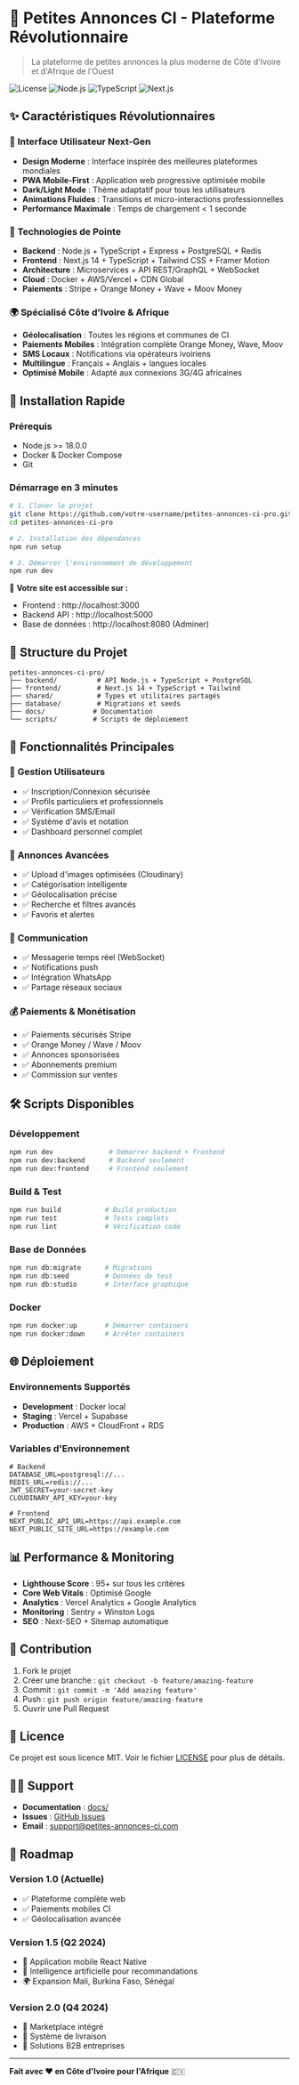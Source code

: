 # 🚀 Petites Annonces CI - Plateforme Révolutionnaire

> La plateforme de petites annonces la plus moderne de Côte d'Ivoire et d'Afrique de l'Ouest

![License](https://img.shields.io/badge/license-MIT-blue.svg)
![Node.js](https://img.shields.io/badge/node->=18.0.0-green.svg)
![TypeScript](https://img.shields.io/badge/typescript-5.3+-blue.svg)
![Next.js](https://img.shields.io/badge/next.js-14.0+-black.svg)

## ✨ Caractéristiques Révolutionnaires

### 🎯 **Interface Utilisateur Next-Gen**
- **Design Moderne** : Interface inspirée des meilleures plateformes mondiales
- **PWA Mobile-First** : Application web progressive optimisée mobile
- **Dark/Light Mode** : Thème adaptatif pour tous les utilisateurs
- **Animations Fluides** : Transitions et micro-interactions professionnelles
- **Performance Maximale** : Temps de chargement < 1 seconde

### 🔧 **Technologies de Pointe**
- **Backend** : Node.js + TypeScript + Express + PostgreSQL + Redis
- **Frontend** : Next.js 14 + TypeScript + Tailwind CSS + Framer Motion
- **Architecture** : Microservices + API REST/GraphQL + WebSocket
- **Cloud** : Docker + AWS/Vercel + CDN Global
- **Paiements** : Stripe + Orange Money + Wave + Moov Money

### 🌍 **Spécialisé Côte d'Ivoire & Afrique**
- **Géolocalisation** : Toutes les régions et communes de CI
- **Paiements Mobiles** : Intégration complète Orange Money, Wave, Moov
- **SMS Locaux** : Notifications via opérateurs ivoiriens
- **Multilingue** : Français + Anglais + langues locales
- **Optimisé Mobile** : Adapté aux connexions 3G/4G africaines

## 🚀 Installation Rapide

### Prérequis
- Node.js >= 18.0.0
- Docker & Docker Compose
- Git

### Démarrage en 3 minutes

```bash
# 1. Cloner le projet
git clone https://github.com/votre-username/petites-annonces-ci-pro.git
cd petites-annonces-ci-pro

# 2. Installation des dépendances
npm run setup

# 3. Démarrer l'environnement de développement
npm run dev
```

🎉 **Votre site est accessible sur :**
- Frontend : http://localhost:3000
- Backend API : http://localhost:5000
- Base de données : http://localhost:8080 (Adminer)

## 📁 Structure du Projet

```
petites-annonces-ci-pro/
├── backend/          # API Node.js + TypeScript + PostgreSQL
├── frontend/         # Next.js 14 + TypeScript + Tailwind
├── shared/           # Types et utilitaires partagés
├── database/         # Migrations et seeds
├── docs/            # Documentation
└── scripts/         # Scripts de déploiement
```

## 🎯 Fonctionnalités Principales

### 👥 **Gestion Utilisateurs**
- ✅ Inscription/Connexion sécurisée
- ✅ Profils particuliers et professionnels
- ✅ Vérification SMS/Email
- ✅ Système d'avis et notation
- ✅ Dashboard personnel complet

### 📢 **Annonces Avancées**
- ✅ Upload d'images optimisées (Cloudinary)
- ✅ Catégorisation intelligente
- ✅ Géolocalisation précise
- ✅ Recherche et filtres avancés
- ✅ Favoris et alertes

### 💬 **Communication**
- ✅ Messagerie temps réel (WebSocket)
- ✅ Notifications push
- ✅ Intégration WhatsApp
- ✅ Partage réseaux sociaux

### 💰 **Paiements & Monétisation**
- ✅ Paiements sécurisés Stripe
- ✅ Orange Money / Wave / Moov
- ✅ Annonces sponsorisées
- ✅ Abonnements premium
- ✅ Commission sur ventes

## 🛠 Scripts Disponibles

### Développement
```bash
npm run dev              # Démarrer backend + frontend
npm run dev:backend      # Backend seulement  
npm run dev:frontend     # Frontend seulement
```

### Build & Test
```bash
npm run build           # Build production
npm run test            # Tests complets
npm run lint            # Vérification code
```

### Base de Données
```bash
npm run db:migrate      # Migrations
npm run db:seed         # Données de test
npm run db:studio       # Interface graphique
```

### Docker
```bash
npm run docker:up       # Démarrer containers
npm run docker:down     # Arrêter containers
```

## 🌐 Déploiement

### Environnements Supportés
- **Development** : Docker local
- **Staging** : Vercel + Supabase
- **Production** : AWS + CloudFront + RDS

### Variables d'Environnement
```env
# Backend
DATABASE_URL=postgresql://...
REDIS_URL=redis://...
JWT_SECRET=your-secret-key
CLOUDINARY_API_KEY=your-key

# Frontend
NEXT_PUBLIC_API_URL=https://api.example.com
NEXT_PUBLIC_SITE_URL=https://example.com
```

## 📊 Performance & Monitoring

- **Lighthouse Score** : 95+ sur tous les critères
- **Core Web Vitals** : Optimisé Google
- **Analytics** : Vercel Analytics + Google Analytics
- **Monitoring** : Sentry + Winston Logs
- **SEO** : Next-SEO + Sitemap automatique

## 🤝 Contribution

1. Fork le projet
2. Créer une branche : `git checkout -b feature/amazing-feature`
3. Commit : `git commit -m 'Add amazing feature'`
4. Push : `git push origin feature/amazing-feature`
5. Ouvrir une Pull Request

## 📝 Licence

Ce projet est sous licence MIT. Voir le fichier [LICENSE](LICENSE) pour plus de détails.

## 🙋‍♂️ Support

- **Documentation** : [docs/](docs/)
- **Issues** : [GitHub Issues](https://github.com/votre-username/petites-annonces-ci-pro/issues)
- **Email** : support@petites-annonces-ci.com

## 🎉 Roadmap

### Version 1.0 (Actuelle)
- ✅ Plateforme complète web
- ✅ Paiements mobiles CI
- ✅ Géolocalisation avancée

### Version 1.5 (Q2 2024)
- 📱 Application mobile React Native
- 🤖 Intelligence artificielle pour recommandations
- 🌍 Expansion Mali, Burkina Faso, Sénégal

### Version 2.0 (Q4 2024)
- 🛒 Marketplace intégré
- 🚚 Système de livraison
- 💼 Solutions B2B entreprises

---

**Fait avec ❤️ en Côte d'Ivoire pour l'Afrique** 🇨🇮